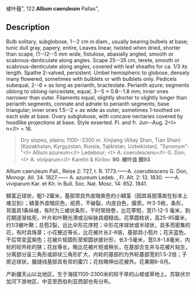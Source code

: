 棱叶薤",
122.**Allium caeruleum** Pallas",

## Description
Bulb solitary, subglobose, 1--2 cm in diam., usually bearing bulbels at base; tunic dull gray, papery, entire, Leaves linear, twisted when dried, shorter than scape, (1--)2--5 mm wide, fistulose, abaxially angled, smooth or scabrous-denticulate along angles. Scape 25--35 cm, terete, smooth or scabrous-denticulate along angles, covered with leaf sheaths for ca. 1/3 its length. Spathe 2-valved, persistent. Umbel hemispheric to globose, densely many flowered, sometimes with bulblets or with bulblets only. Pedicels subequal, 2--6 × as long as perianth, bracteolate. Perianth azure; segments oblong to oblong-lanceolate, equal, 3--5 × 0.8--1.8 mm; inner ones narrower than outer. Filaments equal, slightly shorter to slightly longer than perianth segments, connate and adnate to perianth segments, base triangular; inner ones 1.5--2 × as wide as outer, sometimes 1-toothed on each side at base. Ovary subglobose, with concave nectaries covered by hoodlike projections at base. Style exserted. Fl. and fr. Jun--Aug. 2&lt;I&gt; n&lt;/I&gt; = 16.

> Dry slopes, plains; 1100--2300 m. Xinjiang (Altay Shan, Tian Shan) [Kazakhstan, Kyrgyzstan, Russia, Tajikistan, Uzbekistan].
  "Synonym": "&lt;I&gt; Allium azureum&lt;/I&gt; Ledebour; &lt;I&gt; A. coerulescens&lt;/I&gt; G. Don; &lt;I&gt; A. viviparum&lt;/I&gt; Karelin &amp; Kirilov.
**90. 棱叶韭 图93**

Allium caeruleum Pall., Reise 2: 727, t. R. 1773.——A. coerutlescens G. Don, Monogr. All. 34. 1827.—— A. azureum Ledeb. , Fl. Alt. 2: 13. 1830. ——A. viviparum Kar. et Kir. in Bull. Soc. Nat. Mosc. 14: 852. 1841.

鳞茎近球状，粗1-2厘米，基部常具外皮暗紫色的小鳞茎（因其易脱落故在标本上难见到）；鳞茎外皮暗灰色，纸质，不破裂，内皮白色，膜质。叶3-5枚，条形，背面具1条纵棱，有时为三棱状条形，干时常扭卷，比花葶短，宽(1-)2-5 毫米，到花期逐渐枯死，叶片和叶鞘光滑或沿纵脉具细糙齿。花葶圆柱状，高25-85厘米，约1/3被叶鞘；总苞2裂，远比伞形花序短；伞形花序球状或半球状，具多而密集的花，有时具珠芽；小花梗近等长，比花被片长2-6倍，基部具小苞片；花天蓝色，干后常变蓝紫色；花被片矩圆形至矩圆状披针形，长3-5毫米，宽0.8-1.8毫米，内轮的较外轮的狭；花丝等长，略比花被片短或稍长，在基部合生并与花被片贴生，分离部分呈三角形或卵状三角形扩大，内轮的基部约为外轮基部宽的1.5-2倍；子房近球状，腹缝线基部具有帘的蜜穴；花柱略伸出花被外。花果期6-8月。

产新疆天山以北地区。生于海拔1100-2300米的较干旱的山坡或草地上。苏联伏尔加河下游地区、中亚至西伯利亚西部也有分布。
